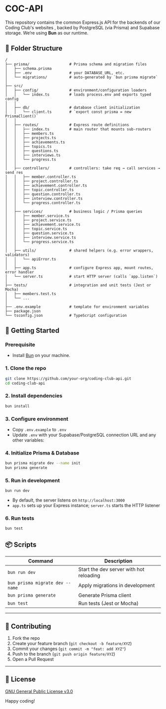 # COC-API

This repository contains the common Express.js API for the backends of our Coding Club's websites , backed by PostgreSQL (via Prisma) and Supabase storage. We’re using **Bun** as our runtime.

## 📂 Folder Structure

```
/
├── prisma/                  # Prisma schema and migration files
│   ├── schema.prisma
│   ├── .env                 # your DATABASE_URL, etc.
│   └── migrations/          # auto‑generated by `bun prisma migrate`
│
├── src/
│   ├── config/              # environment/configuration loaders
│   │   └── index.ts         # loads process.env and exports typed config
│   │
│   ├── db/                  # database client initialization
│   │   └── client.ts        # `export const prisma = new PrismaClient()`
│   │
│   ├── routes/              # Express route definitions
│   │   ├── index.ts         # main router that mounts sub‑routers
│   │   ├── members.ts
│   │   ├── projects.ts
│   │   ├── achievements.ts
│   │   ├── topics.ts
│   │   ├── questions.ts
│   │   ├── interviews.ts
│   │   └── progress.ts
│   │
│   ├── controllers/         # controllers: take req → call services → send res
│   │   ├── member.controller.ts
│   │   ├── project.controller.ts
│   │   ├── achievement.controller.ts
│   │   ├── topic.controller.ts
│   │   ├── question.controller.ts
│   │   ├── interview.controller.ts
│   │   └── progress.controller.ts
│   │
│   ├── services/            # business logic / Prisma queries
│   │   ├── member.service.ts
│   │   ├── project.service.ts
│   │   ├── achievement.service.ts
│   │   ├── topic.service.ts
│   │   ├── question.service.ts
│   │   ├── interview.service.ts
│   │   └── progress.service.ts
│   │
│   ├── utils/               # shared helpers (e.g. error wrappers, validators)
│   │   └── apiError.ts
│   │
│   ├── app.ts               # configure Express app, mount routes, error handler
│   └── server.ts            # start HTTP server (calls `app.listen`)
│
├── tests/                   # integration and unit tests (Jest or Mocha)
│   ├── members.test.ts
│   └── ...  
│
├── .env.example             # template for environment variables
├── package.json
└── tsconfig.json            # TypeScript configuration
```

## 🚀 Getting Started

### Prerequisite

* Install [Bun](https://bun.sh/) on your machine.

### 1. Clone the repo

```bash
git clone https://github.com/your-org/coding-club-api.git
cd coding-club-api
```

### 2. Install dependencies

```bash
bun install
```

### 3. Configure environment

* Copy `.env.example` to `.env`
* Update `.env` with your Supabase/PostgreSQL connection URL and any other variables:

### 4. Initialize Prisma & Database

```bash
bun prisma migrate dev --name init
bun prisma generate
```

### 5. Run in development

```bash
bun run dev
```

* By default, the server listens on `http://localhost:3000`
* `app.ts` sets up your Express instance; `server.ts` starts the HTTP listener

### 6. Run tests

```bash
bun test
```

## 📦 Scripts

| Command                         | Description                             |
| ------------------------------- | --------------------------------------- |
| `bun run dev`                   | Start the dev server with hot reloading |
| `bun prisma migrate dev --name` | Apply migrations in development         |
| `bun prisma generate`           | Generate Prisma client                  |
| `bun test`                      | Run tests (Jest or Mocha)               |

---

## 🤝 Contributing

1. Fork the repo
2. Create your feature branch (`git checkout -b feature/XYZ`)
3. Commit your changes (`git commit -m "feat: add XYZ"`)
4. Push to the branch (`git push origin feature/XYZ`)
5. Open a Pull Request

---

## 📜 License

[GNU General Public License v3.0](LICENSE)

Happy coding!
